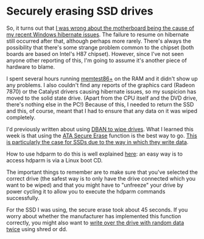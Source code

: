 # Securely erasing SSD drives


So, it turns out that [I was wrong about the motherboard being the cause
of my recent Windows hibernate
issues]({filename}../2013/things-ive-learned-from-building-and.md).
The failure to resume on hibernate still occurred after that, although
perhaps more rarely. There's always the possibility that there's some
strange problem common to the chipset (both boards are based on Intel's
H87 chipset). However, since I've not seen anyone other reporting of
this, I'm going to assume it's another piece of hardware to blame.

I spent several hours running [memtest86+](http://www.memtest.org/) on the
RAM and it didn't show up any problems. I also couldn't find any reports
of the graphics card (Radeon 7870) or the Catalyst drivers causing
hibernate issues, so my suspicion has moved to the solid state drive.
(Apart from the CPU itself and the DVD drive, there's nothing else in
the PC!) Because of this, I needed to return the SSD and this, of
course, meant that I had to ensure that any data on it was wiped
completely.

I'd previously written about using [DBAN to wipe
drives]({filename}../2013/dariks-boot-and-nuke-unrecognized.md).
What I learned this week is that using the [ATA Secure
Erase](https://en.wikipedia.org/wiki/Write_amplification#Secure_erase)
function is the best way to go. [This is particularly the case for SSDs
due to the way in which they write
data](https://en.wikipedia.org/wiki/Data_remanence#Data_on_solid-state_drives).

How to use hdparm to do this is well explained
[here](https://ata.wiki.kernel.org/index.php/ATA_Secure_Erase): an easy
way is to access hdparm is via a Linux boot CD.

The important things to
remember are to make sure that you've selected the correct drive (the
safest way is to only have the drive connected which you want to be
wiped) and that you might have to "unfreeze" your drive by power cycling
it to allow you to execute the hdparm commands successfully.

For the SSD
I was using, the secure erase took about 45 seconds. If you worry about
whether the manufacturer has implemented this function correctly, you
might also want to [write over the drive with random data
twice](http://security.stackexchange.com/questions/12503/can-wiped-ssd-data-be-recovered)
using shred or dd.

